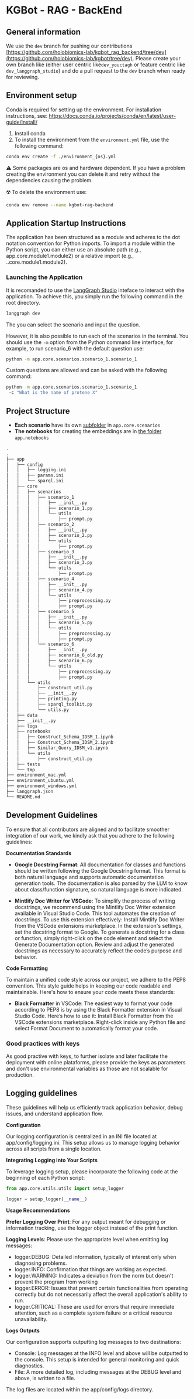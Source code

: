 # KGBot - RAG - BackEnd

## General information

We use the ```dev``` branch for pushing our contributions [https://github.com/holobiomics-lab/kgbot_rag_backend/tree/dev](https://github.com/holobiomics-lab/kgbot/tree/dev). Please create your own branch like (either user centric like```dev_youctagh``` or feature centric like ```dev_langgraph_studio```) and do a pull request to the ```dev``` branch when ready for reviewing.

## Environment setup

Conda is required for setting up the environment. For installation instructions, see: https://docs.conda.io/projects/conda/en/latest/user-guide/install/
1) Install conda
2) To install the environment from the `environment.yml` file, use the following command:
```sh
conda env create -f ./environment_{os}.yml
```

⚠️ Some packages are os and hardware dependent. If you have a problem creating the environment you can delete it and retry without the dependencies causing the problem.

☢️ To delete the environment use:
```sh
conda env remove --name kgbot-rag-backend
```



## Application Startup Instructions

The application has been structured as a module and adheres to the dot notation convention for Python imports. To import a module within the Python script, you can either use an absolute path (e.g., app.core.module1.module2) or a relative import (e.g., ..core.module1.module2).

### Launching the Application

It is recomanded to use the [LangGraph Studio](https://studio.langchain.com/) inteface to interact with the application. To achieve this, you simply run the following command in the root directory.

````bash
langgraph dev
````
The you can select the scenario and input the question.

However, it is also possible to run each of the scenarios in the terminal. You should use the `-m` option from the Python command line interface, for example, to run scenario_6 with the default question use: 
````bash
python -m app.core.scenarios.scenario_1.scenario_1
````

Custom questions are allowed and can be asked with the following command:

````bash
python -m app.core.scenarios.scenario_1.scenario_1
 -c "What is the name of protene X"
````

## Project Structure
- **Each scenario** have its own [subfolder](./app/core/scenarios) in `app.core.scenarios`
- **The notebooks** for creating the embeddings are in [the folder](./app/notebooks) `app.notebooks`

````bash
.
.
├── app
│   ├── config
│   │   ├── logging.ini
│   │   ├── params.ini
│   │   └── sparql.ini
│   ├── core
│   │   ├── scenarios
│   │   │   ├── scenario_1
│   │   │   │   ├── __init__.py
│   │   │   │   ├── scenario_1.py
│   │   │   │   └── utils
│   │   │   │       ├── prompt.py
│   │   │   ├── scenario_2
│   │   │   │   ├── __init__.py
│   │   │   │   ├── scenario_2.py
│   │   │   │   └── utils
│   │   │   │       ├── prompt.py
│   │   │   ├── scenario_3
│   │   │   │   ├── __init__.py
│   │   │   │   ├── scenario_3.py
│   │   │   │   └── utils
│   │   │   │       ├── prompt.py
│   │   │   ├── scenario_4
│   │   │   │   ├── __init__.py
│   │   │   │   ├── scenario_4.py
│   │   │   │   └── utils
│   │   │   │       ├── preprocessing.py
│   │   │   │       ├── prompt.py
│   │   │   ├── scenario_5
│   │   │   │   ├── __init__.py
│   │   │   │   ├── scenario_5.py
│   │   │   │   └── utils
│   │   │   │       ├── preprocessing.py
│   │   │   │       ├── prompt.py
│   │   │   └── scenario_6
│   │   │       ├── __init__.py
│   │   │       ├── scenario_6_old.py
│   │   │       ├── scenario_6.py
│   │   │       └── utils
│   │   │           ├── preprocessing.py
│   │   │           ├── prompt.py
│   │   └── utils
│   │       ├── construct_util.py
│   │       ├── __init__.py
│   │       ├── printing.py
│   │       ├── sparql_toolkit.py
│   │       └── utils.py
│   ├── data
│   ├── __init__.py
│   ├── logs
│   ├── notebooks
│   │   ├── Construct_Schema_IDSM_1.ipynb
│   │   ├── Construct_Schema_IDSM_2.ipynb
│   │   ├── Similar_Query_IDSM_v1.ipynb
│   │   └── utils
│   │       ├── construct_util.py
│   ├── tests
│   └── tmp
├── environment_mac.yml
├── environment_ubuntu.yml
├── environment_windows.yml
├── langgraph.json
└── README.md

````

## Development Guidelines

To ensure that all contributors are aligned and to facilitate smoother integration of our work, we kindly ask that you adhere to the following guidelines:

**Documentation Standards**
- **Google Docstring Format**: All documentation for classes and functions should be written following the Google Docstring format. This format is both natural language and supports automatic documentation generation tools. The documentation is also parsed by the LLM to know about class/function signature, so natural language is more indicated.

- **Mintlify Doc Writer for VSCode**: To simplify the process of writing docstrings, we recommend using the Mintlify Doc Writer extension available in Visual Studio Code. This tool automates the creation of docstrings. To use this extension effectively:
    Install Mintlify Doc Writer from the VSCode extensions marketplace.
    In the extension's settings, set the docstring format to Google.
    To generate a docstring for a class or function, simply right-click on the code element and select the Generate Documentation option.
    Review and adjust the generated docstrings as necessary to accurately reflect the code’s purpose and behavior.

**Code Formatting**

To maintain a unified code style across our project, we adhere to the PEP8 convention. This style guide helps in keeping our code readable and maintainable. Here's how to ensure your code meets these standards:

- **Black Formatter** in VSCode: The easiest way to format your code according to PEP8 is by using the Black Formatter extension in Visual Studio Code. Here’s how to use it:
    Install Black Formatter from the VSCode extensions marketplace.
    Right-click inside any Python file and select Format Document to automatically format your code.

### Good practices with keys

  As good practive with keys, to further isolate and later facilitate the deployment with online plataforms, please provide the keys as parameters and don't use environmental variables as those are not scalable for production. 


## Logging guidelines

These guidelines will help us efficiently track application behavior, debug issues, and understand application flow.

**Configuration**

Our logging configuration is centralized in an INI file located at app/config/logging.ini. This setup allows us to manage logging behavior across all scripts from a single location.


**Integrating Logging into Your Scripts**

To leverage logging setup, please incorporate the following code at the beginning of each Python script:

```python
from app.core.utils.utils import setup_logger

logger = setup_logger(__name__)
```

**Usage Recommendations**

**Prefer Logging Over Print**: For any output meant for debugging or information tracking, use the logger object instead of the print function. 

**Logging Levels**: Please use the appropriate level when emitting log messages:
- logger.DEBUG: Detailed information, typically of interest only when diagnosing problems.
- logger.INFO: Confirmation that things are working as expected.
- logger.WARNING: Indicates a deviation from the norm but doesn't prevent the program from working
- logger.ERROR: Issues that prevent certain functionalities from operating correctly but do not necessarily affect the overall application's ability to run.
- logger.CRITICAL: These are used for errors that require immediate attention, such as a complete system failure or a critical resource unavailability.

**Logs Outputs**

Our configuration supports outputting log messages to two destinations:

- Console: Log messages at the INFO level and above will be outputted to the console. This setup is intended for general monitoring and quick diagnostics.
- File: A more detailed log, including messages at the DEBUG level and above, is written to a file. 

The log files are located within the app/config/logs directory. 

